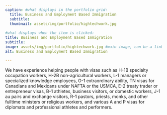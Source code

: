 ```yaml
---
caption: #what displays in the portfolio grid:
  title: Business and Employment Based Immigration
  subtitle: 
  thumbnail: assets/img/portfolio/hightechwork.jpg
  
#what displays when the item is clicked:
title: Business and Employment Based Immigration
subtitle: 
image: assets/img/portfolio/hightechwork.jpg #main image, can be a link or a file in assets/img/portfolio
alt: Business and Employment Based Immigration

---
```

We have experience helping people with visas such as H-1B specialty occupation workers, H-2B non-agricultural workers, L-1 managers or specialized knowledge employees, O-1 extraordinary ability, TN visas for Canadians and Mexicans under NAFTA or the USMCA, E-2 treaty trader or entrepreneur visas, B-1 athletes, business visitors, or domestic workers, J-1 au pairs and exchange visitors, R-1 pastors, priests, monks, and other fulltime ministers or religious workers, and various A and P visas for diplomats and professional athletes and performers. 

